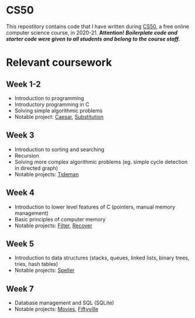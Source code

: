# CS50
This repostitory contains code that I have written during [CS50](https://cs50.harvard.edu/x/2023/), a free online computer science course, in 2020-21.
**Attention!** ***Boilerplate code and starter code were given to all students and belong to the course staff.***
# Relevant coursework
## Week 1-2
- Introduction to programming
- Introductory programming in C
- Solving simple algorithmic problems
- Notable project: [Caesar](caesar), [Substitution](subtitution)
## Week 3
- Introduction to sorting and searching
- Recursion
- Solving more complex algorithmic problems (eg. simple cycle detection in directed graph)
- Notable projects: [Tideman](tideman)
## Week 4
- Introduction to lower level features of C (pointers, manual memory management)
- Basic principles of computer memory
- Notable projects: [Filter](filter), [Recover](recover)
## Week 5
- Introduction to data structures (stacks, queues, linked lists, binary trees, tries, hash tables)
- Notable projects: [Speller](speller)
## Week 7
- Database management and SQL (SQLite)
- Notable projects: [Movies](movies), [Fiftyville](fiftyville)
